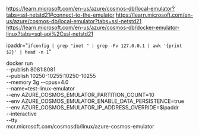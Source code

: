 https://learn.microsoft.com/en-us/azure/cosmos-db/local-emulator?tabs=ssl-netstd21#connect-to-the-emulator
https://learn.microsoft.com/en-us/azure/cosmos-db/local-emulator?tabs=ssl-netstd21
https://learn.microsoft.com/en-us/azure/cosmos-db/docker-emulator-linux?tabs=sql-api%2Cssl-netstd21


ipaddr="`ifconfig | grep "inet " | grep -Fv 127.0.0.1 | awk '{print $2}' | head -n 1`"

docker run \
    --publish 8081:8081 \
    --publish 10250-10255:10250-10255 \
    --memory 3g --cpus=4.0 \
    --name=test-linux-emulator \
    --env AZURE_COSMOS_EMULATOR_PARTITION_COUNT=10 \
    --env AZURE_COSMOS_EMULATOR_ENABLE_DATA_PERSISTENCE=true \
    --env AZURE_COSMOS_EMULATOR_IP_ADDRESS_OVERRIDE=$ipaddr \
    --interactive \
    --tty \
    mcr.microsoft.com/cosmosdb/linux/azure-cosmos-emulator